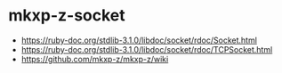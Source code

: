 # mkxp-z-socket

* https://ruby-doc.org/stdlib-3.1.0/libdoc/socket/rdoc/Socket.html
* https://ruby-doc.org/stdlib-3.1.0/libdoc/socket/rdoc/TCPSocket.html
* https://github.com/mkxp-z/mkxp-z/wiki